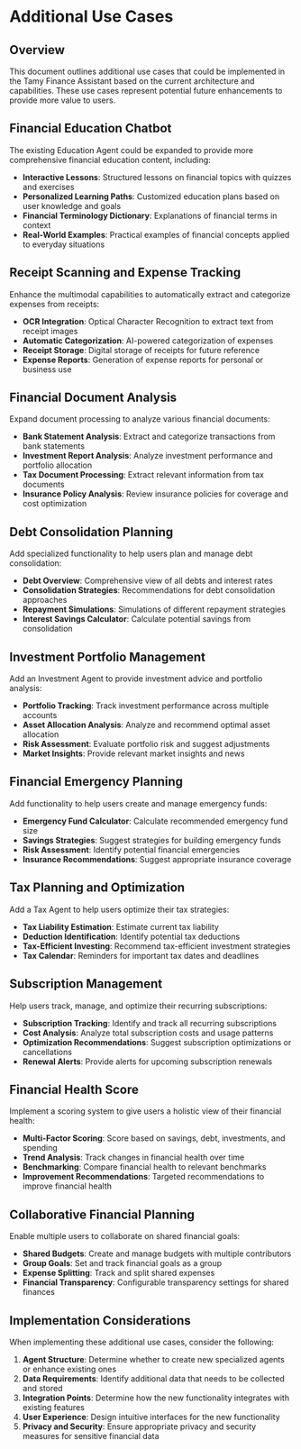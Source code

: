 # Additional Use Cases

## Overview

This document outlines additional use cases that could be implemented in the Tamy Finance Assistant based on the current architecture and capabilities. These use cases represent potential future enhancements to provide more value to users.

## Financial Education Chatbot

The existing Education Agent could be expanded to provide more comprehensive financial education content, including:

- **Interactive Lessons**: Structured lessons on financial topics with quizzes and exercises
- **Personalized Learning Paths**: Customized education plans based on user knowledge and goals
- **Financial Terminology Dictionary**: Explanations of financial terms in context
- **Real-World Examples**: Practical examples of financial concepts applied to everyday situations

## Receipt Scanning and Expense Tracking

Enhance the multimodal capabilities to automatically extract and categorize expenses from receipts:

- **OCR Integration**: Optical Character Recognition to extract text from receipt images
- **Automatic Categorization**: AI-powered categorization of expenses
- **Receipt Storage**: Digital storage of receipts for future reference
- **Expense Reports**: Generation of expense reports for personal or business use

## Financial Document Analysis

Expand document processing to analyze various financial documents:

- **Bank Statement Analysis**: Extract and categorize transactions from bank statements
- **Investment Report Analysis**: Analyze investment performance and portfolio allocation
- **Tax Document Processing**: Extract relevant information from tax documents
- **Insurance Policy Analysis**: Review insurance policies for coverage and cost optimization

## Debt Consolidation Planning

Add specialized functionality to help users plan and manage debt consolidation:

- **Debt Overview**: Comprehensive view of all debts and interest rates
- **Consolidation Strategies**: Recommendations for debt consolidation approaches
- **Repayment Simulations**: Simulations of different repayment strategies
- **Interest Savings Calculator**: Calculate potential savings from consolidation

## Investment Portfolio Management

Add an Investment Agent to provide investment advice and portfolio analysis:

- **Portfolio Tracking**: Track investment performance across multiple accounts
- **Asset Allocation Analysis**: Analyze and recommend optimal asset allocation
- **Risk Assessment**: Evaluate portfolio risk and suggest adjustments
- **Market Insights**: Provide relevant market insights and news

## Financial Emergency Planning

Add functionality to help users create and manage emergency funds:

- **Emergency Fund Calculator**: Calculate recommended emergency fund size
- **Savings Strategies**: Suggest strategies for building emergency funds
- **Risk Assessment**: Identify potential financial emergencies
- **Insurance Recommendations**: Suggest appropriate insurance coverage

## Tax Planning and Optimization

Add a Tax Agent to help users optimize their tax strategies:

- **Tax Liability Estimation**: Estimate current tax liability
- **Deduction Identification**: Identify potential tax deductions
- **Tax-Efficient Investing**: Recommend tax-efficient investment strategies
- **Tax Calendar**: Reminders for important tax dates and deadlines

## Subscription Management

Help users track, manage, and optimize their recurring subscriptions:

- **Subscription Tracking**: Identify and track all recurring subscriptions
- **Cost Analysis**: Analyze total subscription costs and usage patterns
- **Optimization Recommendations**: Suggest subscription optimizations or cancellations
- **Renewal Alerts**: Provide alerts for upcoming subscription renewals

## Financial Health Score

Implement a scoring system to give users a holistic view of their financial health:

- **Multi-Factor Scoring**: Score based on savings, debt, investments, and spending
- **Trend Analysis**: Track changes in financial health over time
- **Benchmarking**: Compare financial health to relevant benchmarks
- **Improvement Recommendations**: Targeted recommendations to improve financial health

## Collaborative Financial Planning

Enable multiple users to collaborate on shared financial goals:

- **Shared Budgets**: Create and manage budgets with multiple contributors
- **Group Goals**: Set and track financial goals as a group
- **Expense Splitting**: Track and split shared expenses
- **Financial Transparency**: Configurable transparency settings for shared finances

## Implementation Considerations

When implementing these additional use cases, consider the following:

1. **Agent Structure**: Determine whether to create new specialized agents or enhance existing ones
2. **Data Requirements**: Identify additional data that needs to be collected and stored
3. **Integration Points**: Determine how the new functionality integrates with existing features
4. **User Experience**: Design intuitive interfaces for the new functionality
5. **Privacy and Security**: Ensure appropriate privacy and security measures for sensitive financial data
